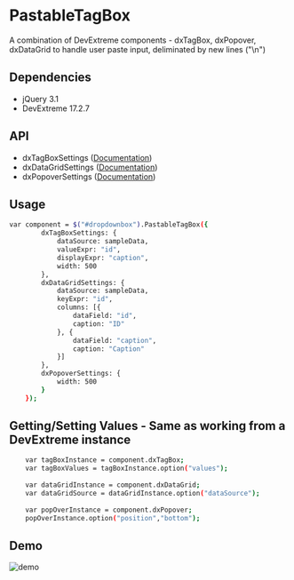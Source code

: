 # PastableTagBox
A combination of DevExtreme components - dxTagBox, dxPopover, dxDataGrid to handle user paste input, deliminated by new lines ("\n")

## Dependencies
- jQuery 3.1
- DevExtreme 17.2.7

## API
- dxTagBoxSettings ([Documentation](https://js.devexpress.com/Documentation/ApiReference/UI_Widgets/dxTagBox/))
- dxDataGridSettings ([Documentation](https://js.devexpress.com/Documentation/ApiReference/UI_Widgets/dxDataGrid/))
- dxPopoverSettings ([Documentation](https://js.devexpress.com/Documentation/ApiReference/UI_Widgets/dxPopover/))

## Usage
```sh
var component = $("#dropdownbox").PastableTagBox({
        dxTagBoxSettings: {
            dataSource: sampleData,
            valueExpr: "id",
            displayExpr: "caption",
            width: 500
        },
        dxDataGridSettings: {
            dataSource: sampleData,
            keyExpr: "id",
            columns: [{
                dataField: "id",
                caption: "ID"
            }, {
                dataField: "caption",
                caption: "Caption"
            }]
        },
        dxPopoverSettings: {
            width: 500
        }
    });
```
## Getting/Setting Values - Same as working from a DevExtreme instance
```sh
    var tagBoxInstance = component.dxTagBox;
    var tagBoxValues = tagBoxInstance.option("values");
    
    var dataGridInstance = component.dxDataGrid;
    var dataGridSource = dataGridInstance.option("dataSource");
    
    var popOverInstance = component.dxPopover;
    popOverInstance.option("position","bottom");
```
## Demo
![demo](https://i.imgur.com/rEJ7h14.gif)
